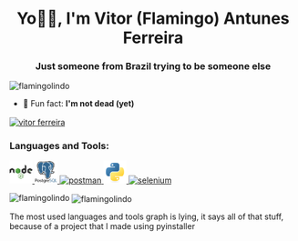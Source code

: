 <h1 align="center">Yo👋🥸, I'm Vitor (Flamingo) Antunes Ferreira</h1>
<h3 align="center">Just someone from Brazil trying to be someone else</h3>

<p align="left"> <img src="https://komarev.com/ghpvc/?username=flamingolindo&label=Profile%20views&color=blueviolet&style=for-the-badge" alt="flamingolindo" /> </p>

- 🤠 Fun fact: **I'm not dead (yet)**

<p align="left">
<a href="https://linkedin.com/in/vitor ferreira" target="blank"><img align="center" src="https://raw.githubusercontent.com/rahuldkjain/github-profile-readme-generator/master/src/images/icons/Social/linked-in-alt.svg" alt="vitor ferreira" height="30" width="40" /></a>
</p>

<h3 align="left">Languages and Tools:</h3>
<p align="left"> <a href="https://nodejs.org" target="_blank" rel="noreferrer"> <img src="https://raw.githubusercontent.com/devicons/devicon/master/icons/nodejs/nodejs-original-wordmark.svg" alt="nodejs" width="40" height="40"/> </a> <a href="https://www.postgresql.org" target="_blank" rel="noreferrer"> <img src="https://raw.githubusercontent.com/devicons/devicon/master/icons/postgresql/postgresql-original-wordmark.svg" alt="postgresql" width="40" height="40"/> </a> <a href="https://postman.com" target="_blank" rel="noreferrer"> <img src="https://www.vectorlogo.zone/logos/getpostman/getpostman-icon.svg" alt="postman" width="40" height="40"/> </a> <a href="https://www.python.org" target="_blank" rel="noreferrer"> <img src="https://raw.githubusercontent.com/devicons/devicon/master/icons/python/python-original.svg" alt="python" width="40" height="40"/> </a> <a href="https://www.selenium.dev" target="_blank" rel="noreferrer"> <img src="https://raw.githubusercontent.com/detain/svg-logos/780f25886640cef088af994181646db2f6b1a3f8/svg/selenium-logo.svg" alt="selenium" width="40" height="40"/> </a> </p>

<p><img align="left" src="https://github-readme-stats.vercel.app/api/top-langs?username=flamingolindo&show_icons=true&locale=en&layout=compact" alt="flamingolindo" /></p>

<p>&nbsp;<img align="center" src="https://github-readme-stats.vercel.app/api?username=flamingolindo&show_icons=true&theme=dark#gh-dark-mode-only&locale=en" alt="flamingolindo" /></p>

<p>The most used languages and tools graph is lying, it says all of that stuff, because of a project that I made using pyinstaller</p>
